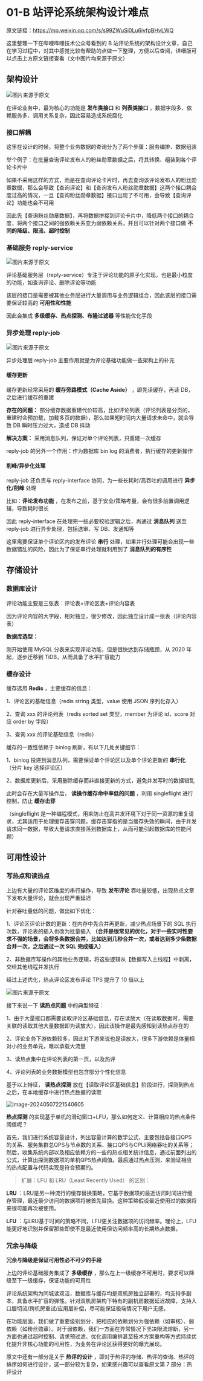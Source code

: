 # 01-B 站评论系统架构设计难点

原文链接：https://mp.weixin.qq.com/s/s99ZWuSi0Lu6ivfpBHvLWQ

这里整理一下在哔哩哔哩技术公众号看到的 B 站评论系统的架构设计文章，自己在学习过程中，对其中感觉比较有帮助的点做一下整理，方便以后查阅，详细版可以点击上方原文链接查看（文中图片均来源于原文）



## 架构设计

![图片来源于原文](https://11laile-note-img.oss-cn-beijing.aliyuncs.com/image-20240507210217913.png)



在评论业务中，最为核心的功能是 **发布类接口** 和 **列表类接口** ，数据字段多、依赖服务多、调用关系复杂，因此容易造成系统腐化



### 接口解耦

这里在设计的时候，将整个业务数据的查询分为了两个步骤：服务编排、数据组装

举个例子：在批量查询评论发布人的粉丝勋章数据之后，将其转换、组装到各个评论卡片中

如果不采用这样的方式，而是在查询评论卡片时，再去查询该评论发布人的粉丝勋章数据，那么会导致【查询评论】和【查询发布人粉丝勋章数据】这两个接口耦合度过高的情况，一旦【查询粉丝勋章数据】接口出现了不可用，会导致【查询评论】功能也会不可用

因此先【查询粉丝勋章数据】，再将数据拼接到评论卡片中，降低两个接口的耦合度，将两个接口之间的强依赖关系变为弱依赖关系，并且可以针对两个接口做 **不同的降级、限流、超时控制**



### 基础服务 reply-service

![图片来源于原文](https://11laile-note-img.oss-cn-beijing.aliyuncs.com/image-20240507211834709.png)

评论基础服务层（reply-service）专注于评论功能的原子化实现，也是最小粒度的功能，如查询评论、删除评论等功能

该层的接口是需要被其他业务层进行大量调用与业务逻辑组合，因此该层的接口需要保证较高的 **可用性和性能**

因此会集成 **多级缓存、热点探测、布隆过滤器** 等性能优化手段



### 异步处理 reply-job

![图片来源于原文](https://11laile-note-img.oss-cn-beijing.aliyuncs.com/image-20240507213032626.png)

异步处理层 reply-job 主要作用就是为评论基础功能做一些架构上的补充

#### 缓存更新

缓存更新经常采用的 **缓存旁路模式（Cache Aside）** ，即先读缓存，再读  DB，之后进行缓存的重建

**存在的问题：** 部分缓存数据重建代价较高，比如评论列表（评论列表是分页的，重建时会预加载，加载多页的数据），那么如果短时间内大量请求未命中，就会导致 DB 瞬时压力过大，造成 DB 抖动

**解决方案：** 采用消息队列，保证对单个评论列表，只重建一次缓存

reply-job 的另外一个作用：作为数据库 bin log 的消费者，执行缓存的更新操作



#### 削峰/异步化处理

reply-job 还负责与 reply-interface 协同，为一些长耗时/高吞吐的调用进行 **异步化/削峰** 处理

比如：**评论发布功能** ，在发布之前，基于安全/策略考量，会有很多前置调用逻辑，导致耗时很长

因此 reply-interface 在处理完一些必要校验逻辑之后，再通过 **消息队列** 送至 reply-job 进行异步处理，包括送审、写 DB、发通知等

这里需要保证单个评论区内的发布评论 **串行** 处理，如果并行处理可能会出现一些数据错乱的风险，因此为了保证串行处理就利用到了 **消息队列的有序性**



## 存储设计

### 数据库设计

评论功能主要是三张表：评论表+评论区表+评论内容表

因为评论内容的大字段，相对独立，很少修改，因此独立设计成一张表（评论内容表）

**数据库选型：**

刚开始使用 MySQL 分表来实现评论功能，但是很快达到存储瓶颈，从 2020 年起，逐步迁移到 TiDB，从而具备了水平扩容能力





### 缓存设计

缓存选用 **Redis** ，主要缓存的信息：

1、评论区的基础信息（redis string 类型，value 使用 JSON 序列化存入）

2、查询 xxx 的评论列表（redis sorted set 类型，member 为评论 id，score 对应 order by 字段）

3、查询 xxx 的评论基础信息（redis）



缓存的一致性依赖于 binlog 刷新，有以下几处关键细节：

1、binlog 投递到消息队列，需要保证单个评论区以及单个评论更新的 **串行化** （分片 key 选择评论区）

2、数据库更新后，采用删除缓存而非直接更新的方式，避免并发写时的数据错乱

此时会存在大量写操作后， **读操作缓存命中率低的问题** ，利用 singleflight 进行控制，防止 **缓存击穿**

（singleflight 是一种编程模式，用来防止在高并发环境下对于同一资源的重复请求，尤其适用于处理缓存击穿问题。缓存击穿指的是当缓存失效的瞬间，由于并发请求同一数据，导致大量请求直接落到数据库上，从而可能引起数据库的性能问题）



## 可用性设计

### 写热点和读热点

上边有大量的评论区维度的串行操作，导致 **发布评论** 吞吐量较低，出现热点文章下发布大量评论，就会出现严重延迟

针对吞吐量低的问题，做出如下优化：

1、评论区评论计数的更新：在内存中先合并再更新，减少热点场景下的 SQL 执行次数，评论表的插入也改为批量插入 **（合并是很常见的优化，对于一些实时性要求不强的场景，会将多条数据合并，比如达到几秒合并一次，或者达到多少条数据合并一次，之后通过一次 SQL 完成插入）**

2、非数据库写操作的其他业务逻辑，将这些逻辑从【数据写入主线程】中剥离，交给其他线程并发执行

经过上述优化，热点评论区发布评论 TPS 提升了 10 倍以上

![图片来源于原文](https://11laile-note-img.oss-cn-beijing.aliyuncs.com/image-20240507220810463.png)



接下来说一下 **读热点问题** 中的典型特征：

1、由于大量接口都需要读取评论区基础信息，存在读放大（在读取数据时，需要关联的读取其他大量数据即为读放大），因此该操作是最先感知到读热点存在的

2、评论业务下游依赖较多，因此对下游来说也是读放大，很多下游依赖是体量相对小的业务单元，难以承载大流量

3、读热点集中在评论列表的第一页，以及热评

4、评论列表的业务数据模型也包含部分个性化信息

基于以上特征， **读热点探测** 放在【读取评论区基础信息】阶段进行，探测到热点之后，在本地缓存中进行热点数据的读取

![image-20240507221540605](https://11laile-note-img.oss-cn-beijing.aliyuncs.com/image-20240507221540605.png)



**热点探测** 的实现基于单机的滑动窗口+LFU，那么如何定义、计算相应的热点条件阈值呢？

首先，我们进行系统容量设计，列出容量计算的数学公式，主要包括各接口QPS的关系、服务集群总QPS与节点数的关系、接口QPS与CPU/网络吞吐的关系等；然后，收集系统内部以及相应依赖方的一些的热点相关统计信息，通过前面列出的公式，计算出探测数据项的单机QPS热点阈值。最后通过热点压测，来验证相应的热点配置与代码实现是符合预期的。

> 扩展：LFU 和 LRU（Least Recently Used） 的区别：

**LRU** ：LRU是另一种流行的缓存替换策略，它基于数据项的最近访问时间进行缓存管理，最近最少访问的数据项将被首先替换。这种策略假设最近使用过的数据将来很可能再次被使用。

**LFU** ：与LRU基于时间的策略不同，LFU更关注数据项的访问频率。理论上，LFU能更好地识别并保留那些即使不是最近使用但访问频率高的长期热点数据。



### 冗余与降级

**冗余与降级是保证可用性必不可少的手段**

上边的评论基础服务集成了 **多级缓存** ，那么在上一级缓存不可用时，要求可以降级至下一级缓存，保证功能的可用性

评论系统架构为同城读双活，数据库与缓存均是双机房独立部署的，均支持多副本，具备水平扩容的弹性。针对双机房架构下特有的副机房数据延迟故障，支持入口层切流/跨机房重试/应用层补偿，尽可能保证极端情况下用户无感。

在功能层面，我们做了重要级别划分，把相应的依赖划分为强依赖（如审核）、弱依赖（如粉丝勋章）。对于弱依赖，我们一方面在异常情况下坚决限流熔断，另一方面也通过超时控制、请求预过滤、优化调用编排甚至技术方案重构等方式持续优化提升非核心功能的可用性，为业务在评论区获得更好的曝光展现。



原文中还有一部分是关于 **热评的设计** ，即对于热评的存储、热评的查询、热评的排序如何进行设计，这一部分较为复杂，如果感兴趣可以查看原文第 7 部分：热评设计

